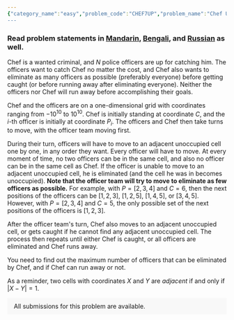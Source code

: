 ```yaml
---
{"category_name":"easy","problem_code":"CHEF7UP","problem_name":"Chef Up","problemComponents":{"constraints":"- $1 \\leq T \\leq 10$\n- $1 \\leq N \\leq 10^5$\n- $1 \\leq C \\leq 10^9$\n- $1 \\leq P_i \\leq 10^9$\n- All the coordinates are unique. That means $P_i \\ne C$ for all $1 \\le i \\le N$, and $P_i \\ne P_j$ for all $1 \\le i \\lt j \\le N$","constraintsState":true,"subtasks":"- 30 points : $1 \\leq R \\leq 10000$\n- 70 points : $1 \\leq R \\leq 10^9$\n","subtasksState":false,"inputFormat":"- The first line contains $T$ - the number of test cases. Then the test cases follow.\n- The first line of each test case contains a single integer $N$ - the number of officers.\n- The second line of each test case contains a single integer $C$ - the initial coordinate of Chef.\n- The third line of each test case contains $N$ integers $P_1, P_2, \\dots, P_N$ - the initial coordinates of the officers.\n\n","inputFormatState":true,"outputFormat":"For each test case, output on a single line two space-separated integers: the first integer is the maximum number of officers that can be eliminated by Chef, and the second integer is $1$ if Chef runs away or $-1$ if Chef will be caught.","outputFormatState":true,"sampleTestCases":{"0":{"id":1,"input":"2\n2\n2\n1 4\n1\n2\n1\n","output":"1 -1\n1 1\n","explanation":"- **Test case $1$**: Chef chooses to always move to the left (i.e. to the smaller coordinate); this forces the officer at coordinate $1$ to always move to the left, and eventually being cornered and eliminated. However, the officer at coordinate $4$ cannot be eliminated, and hence Chef will be caught at the end.\n- **Test case $2$**: Similarly, Chef chooses to always move to the left, and eventually eliminating the only officer, thus running away at the end.","isDeleted":false}}},"video_editorial_url":"https://youtu.be/g_aSGMtkM1k","languages_supported":{"0":"CPP14","1":"C","2":"JAVA","3":"PYTH 3.6","4":"CPP17","5":"PYTH","6":"PYP3","7":"CS2","8":"ADA","9":"PYPY","10":"TEXT","11":"PAS fpc","12":"NODEJS","13":"RUBY","14":"PHP","15":"GO","16":"HASK","17":"TCL","18":"PERL","19":"SCALA","20":"LUA","21":"kotlin","22":"BASH","23":"JS","24":"LISP sbcl","25":"rust","26":"PAS gpc","27":"BF","28":"CLOJ","29":"R","30":"D","31":"CAML","32":"FORT","33":"ASM","34":"swift","35":"FS","36":"WSPC","37":"LISP clisp","38":"SQL","39":"SCM guile","40":"PERL6","41":"ERL","42":"CLPS","43":"ICK","44":"NICE","45":"PRLG","46":"ICON","47":"COB","48":"SCM chicken","49":"PIKE","50":"SCM qobi","51":"ST","52":"SQLQ","53":"NEM"},"max_timelimit":1,"source_sizelimit":50000,"problem_author":"ashish99hanny","problem_tester":"","date_added":"22-10-2021","tags":{"0":"ad","1":"ashish99hanny","2":"cook134","3":"easy","4":"sorting"},"problem_difficulty_level":"Unavailable","best_tag":"Ad Hoc","editorial_url":"https://discuss.codechef.com/problems/CHEF7UP","time":{"view_start_date":1635100202,"submit_start_date":1635100202,"visible_start_date":1635100202,"end_date":1735669800},"is_direct_submittable":false,"problemDiscussURL":"https://discuss.codechef.com/search?q=CHEF7UP","is_proctored":false,"visitedContests":{},"layout":"problem"}
---
```

### Read problem statements in [Mandarin](https://www.codechef.com/download/translated/COOK134/mandarin/CHEF7UP.pdf), [Bengali](https://www.codechef.com/download/translated/COOK134/bengali/CHEF7UP.pdf), and [Russian](https://www.codechef.com/download/translated/COOK134/russian/CHEF7UP.pdf) as well.

Chef is a wanted criminal, and $N$ police officers are up for catching him. The officers want to catch Chef no matter the cost, and Chef also wants to eliminate as many officers as possible (preferably everyone) before getting caught (or before running away after eliminating everyone). Neither the officers nor Chef will run away before accomplishing their goals.

Chef and the officers are on a one-dimensional grid with coordinates ranging from $-10^{10}$ to $10^{10}$. Chef is initially standing at coordinate $C$, and the $i$-th officer is initially at coordinate $P_i$. The officers and Chef then take turns to move, with the officer team moving first. 

During their turn, officers will have to move to an adjacent unoccupied cell one by one, in any order they want. Every officer will have to move. At every moment of time, no two officers can be in the same cell, and also no officer can be in the same cell as Chef. If the officer is unable to move to an adjacent unoccupied cell, he is eliminated (and the cell he was in becomes unoccupied). **Note that the officer team will try to move to eliminate as few officers as possible.** For example, with $P = [2, 3, 4]$ and $C = 6$, then the next positions of the officers can be $[1, 2, 3]$, $[1, 2, 5]$, $[1, 4, 5]$, or $[3, 4, 5]$. However, with $P = [2, 3, 4]$ and $C = 5$, the only possible set of the next positions of the officers is $[1, 2, 3]$.

After the officer team's turn, Chef also moves to an adjacent unoccupied cell, or gets caught if he cannot find any adjacent unoccupied cell. The process then repeats until either Chef is caught, or all officers are eliminated and Chef runs away.

You need to find out the maximum number of officers that can be eliminated by Chef, and if Chef can run away or not.

As a reminder, two cells with coordinates $X$ and $Y$ are *adjacent* if and only if $|X - Y| = 1$.
<aside style='background: #f8f8f8;padding: 10px 15px;'><div>All submissions for this problem are available.</div></aside>